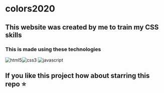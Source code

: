 # colors2020

## This website was created by me to train my CSS skills


### This is made using these technologies

<img src="https://img.icons8.com/color/48/000000/html-5.png" alt="html5"/><img src="https://img.icons8.com/color/48/000000/css3.png" alt="css3"/>
<img src="https://img.icons8.com/color/48/000000/javascript.png" alt="javascript"/>

## If you like this project how about starring this repo ⭐

